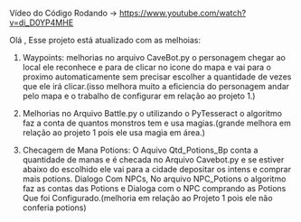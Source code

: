 Vídeo do Código Rodando -> https://www.youtube.com/watch?v=di_D0YP4MHE

Olá , Esse projeto está atualizado com as melhoias:
1. Waypoints: melhorias no arquivo CaveBot.py o personagem chegar ao local ele reconhece e para de clicar no icone do mapa e vai para o proximo automaticamente sem precisar escolher a quantidade de vezes que ele irá clicar.(isso melhora muito a eficiencia do personagem andar pelo mapa e o trabalho de configurar em relação ao projeto 1.)

2. Melhorias no Arquivo Battle.py o utilizando o PyTesseract o algoritmo faz a conta de quantos monstros tem e usa magias.(grande melhora em relação ao projeto 1 pois ele usa magia em área.)

3. Checagem de Mana Potions: O Aquivo Qtd_Potions_Bp conta a quantidade de manas e é checada no Arquivo Cavebot.py e se estiver abaixo do escolhido ele vai para a cidade depositar os intens e comprar mais potions.
Dialogo Com NPCs, No arquivo NPC_Potions o algoritmo faz as contas das Potions e Dialoga com o NPC comprando as Potions Que foi Configurado.(melhoria em relação ao Projeto 1 pois ele não conferia potions)


